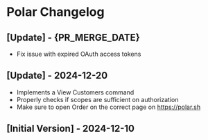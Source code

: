 # Polar Changelog

## [Update] - {PR_MERGE_DATE}

- Fix issue with expired OAuth access tokens
## [Update] - 2024-12-20

- Implements a View Customers command
- Properly checks if scopes are sufficient on authorization
- Make sure to open Order on the correct page on https://polar.sh

## [Initial Version] - 2024-12-10
